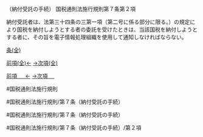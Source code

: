 （納付受託の手続）
国税通則法施行規則第７条第２項

納付受託者は、法第三十四条の三第一項（第二号に係る部分に限る。）の規定により国税を納付しようとする者の委託を受けたときは、当該国税を納付しようとする者に、その旨を電子情報処理組織を使用して通知しなければならない。

[条(全)](国税通則法施行規則＿第７条_.md)

[前項(全)←](国税通則法施行規則＿第７条第１項_.md)    [→次項(全)](国税通則法施行規則＿第７条第３項_.md)

[前項 　 ←](国税通則法施行規則＿第７条第１項.md)    [→次項 　 ](国税通則法施行規則＿第７条第３項.md)



#国税通則法施行規則

#国税通則法施行規則/第７条（納付受託の手続）

#国税通則法施行規則/第７条（納付受託の手続）

#国税通則法施行規則/第７条（納付受託の手続）/第２項

